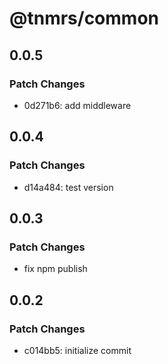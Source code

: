 # @tnmrs/common

## 0.0.5

### Patch Changes

- 0d271b6: add middleware

## 0.0.4

### Patch Changes

- d14a484: test version

## 0.0.3

### Patch Changes

- fix npm publish

## 0.0.2

### Patch Changes

- c014bb5: initialize commit
